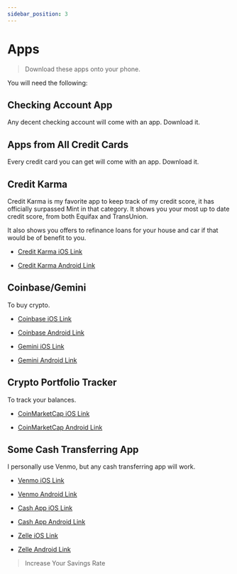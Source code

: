 ```yaml
---
sidebar_position: 3
---
```


# Apps

>Download these apps onto your phone.

You will need the following:

## Checking Account App

Any decent checking account will come with an app. Download it.

## Apps from All Credit Cards

Every credit card you can get will come with an app. Download it.

## Credit Karma

Credit Karma is my favorite app to keep track of my credit score, it has officially surpassed Mint in that category. It shows you your most up to date credit score, from both Equifax and TransUnion. 

It also shows you offers to refinance loans for your house and car if that would be of benefit to you.

- [Credit Karma iOS Link](https://apps.apple.com/us/app/credit-karma/id519817714)

- [Credit Karma Android Link](https://play.google.com/store/apps/details?id=com.creditkarma.mobile&hl=en_US&gl=US)

## Coinbase/Gemini

To buy crypto.

- [Coinbase iOS Link](https://apps.apple.com/us/app/coinbase-buy-bitcoin-ether/id886427730)

- [Coinbase Android Link](https://play.google.com/store/apps/details?id=com.coinbase.android&hl=en_US&gl=US)

- [Gemini iOS Link](https://apps.apple.com/us/app/gemini-buy-bitcoin-crypto/id1408914447)

- [Gemini Android Link](https://play.google.com/store/apps/details?id=com.gemini.android.app&hl=en_US&gl=US)

## Crypto Portfolio Tracker

To track your balances.

- [CoinMarketCap iOS Link](https://apps.apple.com/us/app/coinmarketcap-crypto-tracker/id1282107098)

- [CoinMarketCap Android Link](https://play.google.com/store/apps/details?id=com.coinmarketcap.android&hl=en_US&gl=US)

## Some Cash Transferring App 

I personally use Venmo, but any cash transferring app will work.

- [Venmo iOS Link](https://apps.apple.com/us/app/venmo/id351727428)

- [Venmo Android Link](https://play.google.com/store/apps/details?id=com.venmo&hl=en_US&gl=US)

- [Cash App iOS Link](https://apps.apple.com/us/app/cash-app/id711923939)

- [Cash App Android Link](https://play.google.com/store/apps/details?id=com.squareup.cash&hl=en_US&gl=US)

- [Zelle iOS Link](https://apps.apple.com/us/app/zelle/id1260755201)

- [Zelle Android Link](https://play.google.com/store/apps/details?id=com.zellepay.zelle&hl=en_US&gl=US)

>Increase Your Savings Rate